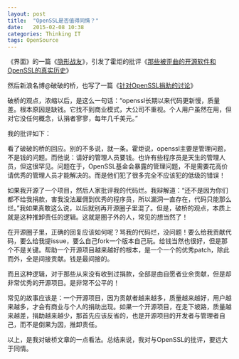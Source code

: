 ```yaml
---
layout: post
title:  "OpenSSL是否值得同情？"
date:   2015-02-08 10:38
categories: Thinking IT
tags: OpenSource
---
```


《界面》的一篇《[隐形战友](http://www.jiemian.com/article/231843.html)》，引发了霍炬的批评《[那些被歪曲的开源软件和OpenSSL的真实历史](http://money.163.com/15/0206/10/AHOVTEVK00253B0H.html)》

然后新浪名博@破破的桥，也写了一篇《[针对OpenSSL捐助的讨论](http://weibo.com/p/1001603807898651234735)》

破桥的观点，浓缩以后，是这么一句话：“openssl长期以来代码更新慢，质量差。根本原因是缺钱。它找不到商业模式，大公司不重视。个人用户虽然在用，但对它没任何概念，认捐者寥寥，每年几千美元。”

我的批评如下：

看了破破的桥的回应。别的不多说，就一条。霍炬说，openssl主要是管理问题，不是钱的问题。而他说：请好的管理人员要钱。也许有些程序员是天生的管理人员，但这很罕见。问题在于，OpenSSL基金会暴露的管理问题，不是需要花高价请优秀的管理人员才能解决的。而是他们犯了很多完全不应该犯的低级的错误！

如果我开源了一个项目，然后人家批评我的代码烂。我辩解道：“还不是因为你们都不给我捐款，害我没法雇佣到优秀的程序员，所以漏洞一直存在，代码只能那么烂。”我如果真敢这么说，以后就别再开源圈子里混了。但是，破桥的观点，本质上就是这种推卸责任的逻辑。这就是圈子外的人，常见的想当然了！

在开源圈子里，正确的回复应该如何呢？骂我的代码烂，没问题！要么给我贡献代码，要么给我提issue，要么自己fork一个版本自己玩。给钱当然也很好，但是那个不是关键。帮助一个开源项目越来越好的根本，是一个一个的优秀patch，除此而外，全是间接贡献。钱是最间接的。

而且这种逻辑，对于那些从来没有收到过捐款，全部是由自愿者业余贡献，但是却非常优秀的开源项目。是非常不公平的！

常见的故事应该是：一个开源项目，因为贡献者越来越多，质量越来越好，用户越来越多，才会有商业与个人的捐助出现。如果一个开源项目，在走下坡路，质量越来越差，捐助越来越少，那首先应该反省的，也是开源项目的开发者与管理者自己，而不是倒果为因，推卸责任。

以上，是我对破桥文章的一点看法。总结来说，我对与OpenSSL的批评，要远大于同情。